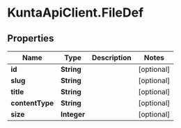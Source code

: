 # KuntaApiClient.FileDef

## Properties
Name | Type | Description | Notes
------------ | ------------- | ------------- | -------------
**id** | **String** |  | [optional] 
**slug** | **String** |  | [optional] 
**title** | **String** |  | [optional] 
**contentType** | **String** |  | [optional] 
**size** | **Integer** |  | [optional] 


